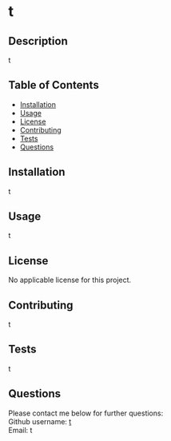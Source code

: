 # t

  

  ## Description
  t
  ## Table of Contents
  - [Installation](#installation)
  - [Usage](#usage)
  - [License](#license)
  - [Contributing](#contributing)
  - [Tests](#tests)
  - [Questions](#questions)
  ## Installation
  t
  ## Usage
  t
  ## License
  No applicable license for this project.
  ## Contributing
  t
  ## Tests
  t
  ## Questions
  Please contact me below for further questions:  
  Github username: [t](https://github.com/t)  
  Email: t

